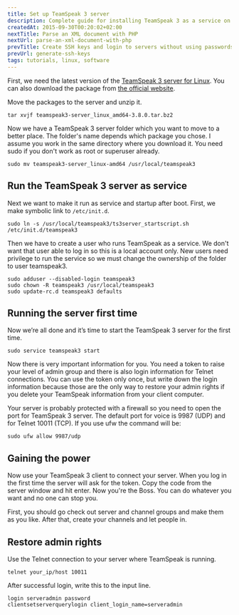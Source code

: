 ```yaml
---
title: Set up TeamSpeak 3 server
description: Complete guide for installing TeamSpeak 3 as a service on a Linux server.
createdAt: 2015-09-30T00:20:02+02:00
nextTitle: Parse an XML document with PHP
nextUrl: parse-an-xml-document-with-php
prevTitle: Create SSH keys and login to servers without using passwords
prevUrl: generate-ssh-keys
tags: tutorials, linux, software
---
```


First, we need the latest version of the [TeamSpeak 3 server for Linux](http://ftp.4players.de/pub/hosted/ts3/releases/). You can also download the package from [the official website](https://www.teamspeak.com/en/downloads/).

Move the packages to the server and unzip it.

```Shell
tar xvjf teamspeak3-server_linux_amd64-3.8.0.tar.bz2
```

Now we have a TeamSpeak 3 server folder which you want to move to a better place. The folder's name depends which package you chose. I assume you work in the same directory where you download it. You need sudo if you don't work as root or superuser already.

```Shell
sudo mv teamspeak3-server_linux-amd64 /usr/local/teamspeak3
```

## Run the TeamSpeak 3 server as service

Next we want to make it run as service and startup after boot. First, we make symbolic link to `/etc/init.d`.

```Shell
sudo ln -s /usr/local/teamspeak3/ts3server_startscript.sh /etc/init.d/teamspeak3
```

Then we have to create a user who runs TeamSpeak as a service. We don't want that user able to log in so this is a local account only. New users need privilege to run the service so we must change the ownership of the folder to user teamspeak3.

```Shell
sudo adduser --disabled-login teamspeak3
sudo chown -R teamspeak3 /usr/local/teamspeak3
sudo update-rc.d teamspeak3 defaults
```

## Running the server first time

Now we’re all done and it’s time to start the TeamSpeak 3 server for the first time.

```Shell
sudo service teamspeak3 start
```

Now there is very important information for you. You need a token to raise your level of admin group and there is also login information for Telnet connections. You can use the token only once, but write down the login information because those are the only way to restore your admin rights if you delete your TeamSpeak information from your client computer.

Your server is probably protected with a firewall so you need to open the port for TeamSpeak 3 server. The default port for voice is 9987 (UDP) and for Telnet 10011 (TCP). If you use ufw the command will be:

```Shell
sudo ufw allow 9987/udp
```

## Gaining the power

Now use your TeamSpeak 3 client to connect your server. When you log in the first time the server will ask for the token. Copy the code from the server window and hit enter. Now you're the Boss. You can do whatever you want and no one can stop you.

First, you should go check out server and channel groups and make them as you like. After that, create your channels and let people in.

## Restore admin rights

Use the Telnet connection to your server where TeamSpeak is running.

```Shell
telnet your_ip/host 10011
```

After successful login, write this to the input line.

```Shell
login serveradmin password
clientsetserverquerylogin client_login_name=serveradmin
```
